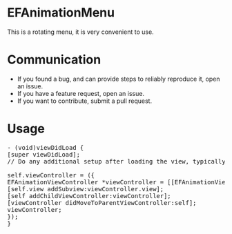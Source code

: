 # EFAnimationMenu
This is a rotating menu, it is very convenient to use.
# Communication
* If you found a bug, and can provide steps to reliably reproduce it, open an issue.
* If you have a feature request, open an issue.
* If you want to contribute, submit a pull request.
# Usage
<pre>
- (void)viewDidLoad {
[super viewDidLoad];
// Do any additional setup after loading the view, typically from a nib.

self.viewController = ({
EFAnimationViewController *viewController = [[EFAnimationViewController alloc] init];
[self.view addSubview:viewController.view];
[self addChildViewController:viewController];
[viewController didMoveToParentViewController:self];
viewController;
});
}
</pre>